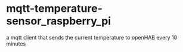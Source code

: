 # mqtt-temperature-sensor_raspberry_pi
a mqtt client that sends the current temperature to openHAB every 10 minutes 
